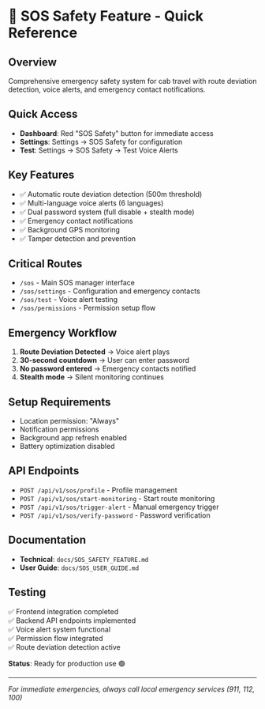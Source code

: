 # 🚨 SOS Safety Feature - Quick Reference

## Overview
Comprehensive emergency safety system for cab travel with route deviation detection, voice alerts, and emergency contact notifications.

## Quick Access
- **Dashboard**: Red "SOS Safety" button for immediate access
- **Settings**: Settings → SOS Safety for configuration
- **Test**: Settings → SOS Safety → Test Voice Alerts

## Key Features
- ✅ Automatic route deviation detection (500m threshold)
- ✅ Multi-language voice alerts (6 languages)
- ✅ Dual password system (full disable + stealth mode)
- ✅ Emergency contact notifications
- ✅ Background GPS monitoring
- ✅ Tamper detection and prevention

## Critical Routes
- `/sos` - Main SOS manager interface
- `/sos/settings` - Configuration and emergency contacts
- `/sos/test` - Voice alert testing
- `/sos/permissions` - Permission setup flow

## Emergency Workflow
1. **Route Deviation Detected** → Voice alert plays
2. **30-second countdown** → User can enter password
3. **No password entered** → Emergency contacts notified
4. **Stealth mode** → Silent monitoring continues

## Setup Requirements
- Location permission: "Always"
- Notification permissions
- Background app refresh enabled
- Battery optimization disabled

## API Endpoints
- `POST /api/v1/sos/profile` - Profile management
- `POST /api/v1/sos/start-monitoring` - Start route monitoring  
- `POST /api/v1/sos/trigger-alert` - Manual emergency trigger
- `POST /api/v1/sos/verify-password` - Password verification

## Documentation
- **Technical**: `docs/SOS_SAFETY_FEATURE.md`
- **User Guide**: `docs/SOS_USER_GUIDE.md`

## Testing
✅ Frontend integration completed  
✅ Backend API endpoints implemented  
✅ Voice alert system functional  
✅ Permission flow integrated  
✅ Route deviation detection active  

**Status**: Ready for production use 🟢

---
*For immediate emergencies, always call local emergency services (911, 112, 100)*